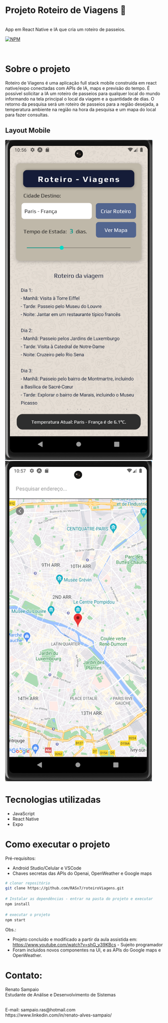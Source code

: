 # Projeto Roteiro de Viagens 👋
<br/>
App em React Native e IA que cria um roteiro de passeios.

[![NPM](https://img.shields.io/npm/l/react)](https://github.com/devsuperior/sds1-wmazoni/blob/master/LICENSE) 

<br/>

# Sobre o projeto

Roteiro de Viagens é uma aplicação full stack mobile construída em react native/expo conectadas com APIs de IA, maps e previsão do tempo.
É possível solicitar a IA um roteiro de passeios para qualquer local do mundo informando na tela principal o local da viagem e a quantidade de dias.
O retorno da pesquisa será um roteiro de passeios para a região desejada, a temperatura ambiente na região na hora da pesquisa e um mapa do local para fazer consultas.

## Layout Mobile
![Mobile 1](https://github.com/RASx7/assets/blob/main/Roteiro01.PNG)![Mobile 2](https://github.com/RASx7/assets/blob/main/Roteiro02.PNG)

# Tecnologias utilizadas
- JavaScript 
- React Native
- Expo
  
# Como executar o projeto

Pré-requisitos: 

- Android Studio/Celular e VSCode
- Chaves secretas das APIs do Openai, OpenWeather e Google maps


```bash
# clonar repositório
git clone https://github.com/RASx7/roteiroViagens.git

# Instalar as dependências - entrar na pasta do projeto e executar
npm install

# executar o projeto
npm start

```

Obs.: 
- Projeto concluído e modificado a partir da aula assistida em:
https://www.youtube.com/watch?v=shG_y39KBcs - 
Sujeito programador
- Foram incluidos novos componentes na UI, e as APIs do Google maps e OpenWeather.

# Contato:

Renato Sampaio
<br/>
Estudante de Análise e Desenvolvimento de Sistemas

<br/>
E-mail: sampaio.ras@hotmail.com
<br/>
https://www.linkedin.com/in/renato-alves-sampaio/

